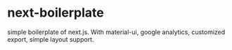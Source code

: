 # next-boilerplate
simple boilerplate of next.js. With material-ui, google analytics, customized export, simple layout support.
